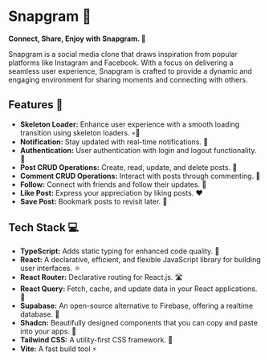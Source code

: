# Snapgram 📸

**Connect, Share, Enjoy with Snapgram. 🚀**

Snapgram is a social media clone that draws inspiration from popular platforms like Instagram and Facebook. With a focus on delivering a seamless user experience, Snapgram is crafted to provide a dynamic and engaging environment for sharing moments and connecting with others.

## Features 🌟

- **Skeleton Loader:** Enhance user experience with a smooth loading transition using skeleton loaders. 💀🦴
- **Notification:** Stay updated with real-time notifications. 🔔
- **Authentication:** User authentication with login and logout functionality. 🔐
- **Post CRUD Operations:** Create, read, update, and delete posts. 📝
- **Comment CRUD Operations:** Interact with posts through commenting. 💬
- **Follow:** Connect with friends and follow their updates. 👥
- **Like Post:** Express your appreciation by liking posts. ❤️
- **Save Post:** Bookmark posts to revisit later. 📌

## Tech Stack 💻

- **TypeScript:** Adds static typing for enhanced code quality. 🧾
- **React:** A declarative, efficient, and flexible JavaScript library for building user interfaces. ⚛️
- **React Router:** Declarative routing for React.js. 🛣️
- **React Query:** Fetch, cache, and update data in your React applications. 🔄
- **Supabase:** An open-source alternative to Firebase, offering a realtime database. 🚀
- **Shadcn:** Beautifully designed components that you can copy and paste into your apps. 🎨
- **Tailwind CSS:** A utility-first CSS framework. 🎨
- **Vite:** A fast build tool ⚡
